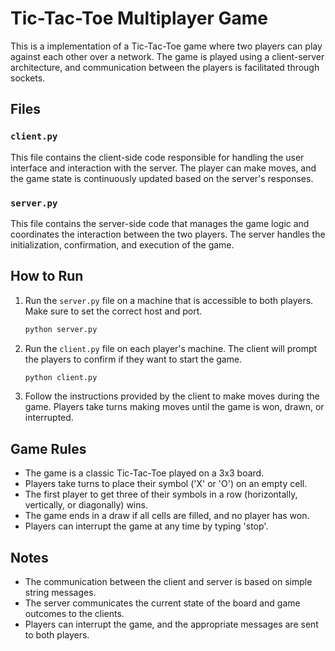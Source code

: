 # Tic-Tac-Toe Multiplayer Game

This is a implementation of a Tic-Tac-Toe game where two players can play against each other over a network. The game is played using a client-server architecture, and communication between the players is facilitated through sockets.

## Files

### `client.py`

This file contains the client-side code responsible for handling the user interface and interaction with the server. The player can make moves, and the game state is continuously updated based on the server's responses.

### `server.py`

This file contains the server-side code that manages the game logic and coordinates the interaction between the two players. The server handles the initialization, confirmation, and execution of the game.

## How to Run

1. Run the `server.py` file on a machine that is accessible to both players. Make sure to set the correct host and port.

    ```bash
    python server.py
    ```

2. Run the `client.py` file on each player's machine. The client will prompt the players to confirm if they want to start the game.

    ```bash
    python client.py
    ```

3. Follow the instructions provided by the client to make moves during the game. Players take turns making moves until the game is won, drawn, or interrupted.

## Game Rules

- The game is a classic Tic-Tac-Toe played on a 3x3 board.
- Players take turns to place their symbol ('X' or 'O') on an empty cell.
- The first player to get three of their symbols in a row (horizontally, vertically, or diagonally) wins.
- The game ends in a draw if all cells are filled, and no player has won.
- Players can interrupt the game at any time by typing 'stop'.

## Notes

- The communication between the client and server is based on simple string messages.
- The server communicates the current state of the board and game outcomes to the clients.
- Players can interrupt the game, and the appropriate messages are sent to both players.
